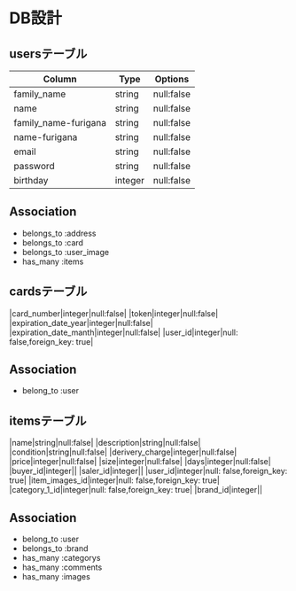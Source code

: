 # DB設計

## usersテーブル
|Column|Type|Options|
|------|----|-------|
|family_name|string|null:false|
|name|string|null:false|
|family_name-furigana|string|null:false|
|name-furigana|string|null:false|
|email|string|null:false|
|password|string|null:false|
|birthday|integer|null:false|

## Association
- belongs_to :address
- belongs_to :card
- belongs_to :user_image
- has_many :items



## cardsテーブル
|card_number|integer|null:false|
|token|integer|null:false|
|expiration_date_year|integer|null:false|
|expiration_date_manth|integer|null:false|
|user_id|integer|null: false,foreign_key: true|

## Association
- belong_to :user



## itemsテーブル
|name|string|null:false|
|description|string|null:false|
|condition|string|null:false|
|derivery_charge|integer|null:false|
|price|integer|null:false|
|size|integer|null:false|
|days|integer|null:false|
|buyer_id|integer||
|saler_id|integer||
|user_id|integer|null: false,foreign_key: true|
|item_images_id|integer|null: false,foreign_key: true|
|category_1_id|integer|null: false,foreign_key: true|
|brand_id|integer||

## Association
- belong_to :user
- belongs_to :brand
- has_many :categorys
- has_many :comments
- has_many :images